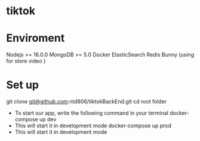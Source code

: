 # tiktok
# Enviroment
Nodejs >= 16.0.0
MongoDB >= 5.0
Docker
ElasticSearch
Redis
Bunny (using for store video )
# Set up 
git clone git@github.com:ntd806/tiktokBackEnd.git
cd root folder
* To start our app, write the following command in your terminal
docker-compose up dev
* This will start it in development mode
docker-compose up prod
* This will start it in development mode
